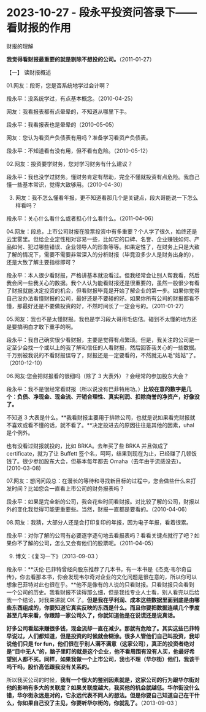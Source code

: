 # 2023-10-27 - 段永平投资问答录下——看财报的作用

财报的理解

**我觉得看财报最重要的就是剔除不想投的公司。**（2011-01-27）

【一】 读财报概述

01.网友：段哥，您是否系统地学过会计啊？

段永平：没系统学过，有点基本概念。（2010-04-25）

网友：我看报表都有点晕晕的，不知道从哪里下手。

段永平：我看报表也是晕晕的（2010-05-05）

网友：您认为看资产负债表有用吗？准备学习看资产负债表。

段永平：不知道看有没有用，但不看有危险。（2010-05-12）

02.网友：投资要学财务，您对学习财务有什么建议？

段永平：我也没学过财务。懂财务肯定有帮助，完全不懂就投资有点危险。我自己懂一些基本常识，觉得大致够用。（2010-04-30）

03. 网友：我不怎么懂看年报，更不知道看那几个是关键点，段大哥能说一下怎么样看吗？

段永平：关心什么看什么或者担心什么看什么。（2011-04-06）

04.网友：段总，上市公司财报在股票投资中有多重要？个人学了很久，始终还是云里雾里。但给企业定性相对容易一些，比如它的口碑、名誉、企业赚钱如何、产品如何、犯过哪些错误、企业领导人的形象等等。如果定性了，在财务上只是大致了解的情况下，需要不需要非常深入的分析财报（毕竟没多少人是财务出身的），还是大致了解主要指标即可？

段永平：本人很少看财报，严格讲基本就没看过。但我经常会让别人帮我看，然后我会问一些我关心的数据。我个人认为能看财报还是很重要的，虽然一般很少有看了财报就能决定投资的机会，但看财报毕竟是开始了解企业的第一步。如果你觉得自己没办法看懂财报的公司，最好还是不要碰的好。如果你所有公司的财报都看不懂，那最好还是不要做投资的好，不然时间长了一定会亏的。（2011-01-27）

05.网友：我也不是太懂财报。我也是学习段大哥用毛估估。碰到不太懂的地方还是要搞明白才敢下重手的啊。

段永平：我自己确实很少看财报，主要是觉得有点繁琐。但是，我关注的公司是一定至少会找一个或以上的我了解和信任的人看财报，然后回答我关心的一些数据。千万别被我说的不看财报误导了，财报还是一定要看的，不然就无从毛“姑姑”了。（2010-12-10）

06.网友:您会把财报看的很细吗（除了 3 大表外）？会经常的参加股东大会？

段永平：我不是很经常看财报（所以说没有巴菲特用功。）**比较在意的数字是几个：负债、净现金、现金流、开销合理性、真实利润、扣除商誉的净资产，好像没了。**

不知道 3 大表是什么。**我看财报主要用于排除公司，也就是说如果看完财报就不喜欢或看不懂的话，就不看了。**决定投进去的原因往往是其他的因素，uhal 是个例外。

也有没看过财报就投的，比如 BRKA。去年买了些 BRKA 并且做成了 certificate，就为了让 Buffett 签个名，呵呵，结果到现在为止，已经赚了几顿饭钱了。很少参加股东大会，但基本每年都去 Omaha（去年由于流感没去）。(2010-03-08)

07.网友：想问问段总：在漫长的等待和寻找新目标的过程中，您会做些什么来打发时间？比如您会一直看上市公司的财务报表吗？

段永平：如果是完全新的公司，我会花些时间看财报。对比较了解的公司，财报以外的变化我觉得可能更重要些。当然，财报一直都是要看的。（2010-04-06）

08.网友：我猜，大部分人还是会打印复印的年报，因为电子年报，看着很累。

段永平：对你了解的公司有必要逐字逐句地去看报表吗？看看关键点就行了吧？如果你不了解的公司，怎么又会有他们的股票呢。（2011-04-05）

09. 博文：《复习一下》（2013-09-03 ）

段永平：**沃伦·巴菲特曾经向股东推荐了几本书，有一本书是《杰克·韦尔奇自传》，你去看那本书，你会发现韦尔奇对企业的文化问题是很在意的，所以你可以想象巴菲特对此也很在乎。**他不是像有的人说的只看财报。只看财报只会看到一个公司的历史。我看财报不读得那么细，但是我找专业人士看，别人看完以后给我一个结论，对我来讲就 OK 了。**但是我在乎利润、成本这些数据里面到底是由哪些东西组成的，你要知道它真实反映的东西是什么。而且你要把数据连续几个季度甚至几年来看，你跟踪一家公司久了，你就知道他是在说谎还是说真话。**

**好多公司看起来赚很多钱，现金流却一直在减少。那就有危险了。其实这些巴菲特早说过，人们都知道，但是投资的时候就会糊涂。很多人管他们自己叫投资，我却说他们只是 for fun，他们很在乎别人满不满意（这家公司），真正的投资者绝对是“目中无人”的，脑子里盯的就是这个企业，他不看周围有没有人买，他最好希望别人都不买。同样，如果我做一个上市公司，我也不理（华尔街）他们，我该干吗干吗，股价高低跟我没有关系的。**

所以我买公司的时候，**我有一个很大的鉴别因素就是，这家公司的行为跟华尔街对他的影响有多大的关联度？如果关联度越大，我买他的机会就越低。华尔街没什么错，华尔街永远是对的，它永远代表不同人的想法。但是你要自己知道自己在干什么，你如果自己没了主见，你要听华尔街的，你就乱了。**（2013-09-03 ）